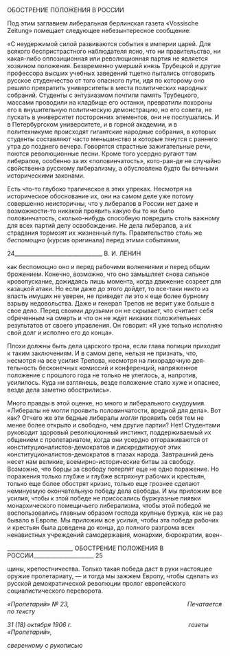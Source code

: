 ОБОСТРЕНИЕ ПОЛОЖЕНИЯ В РОССИИ

Под этим заглавием либеральная берлинская газета «Vossische Zeitung» помещает следующее небезынтересное сообщение:

«С неудержимой силой развиваются события в империи царей. Для всякого беспристрастного наблю­дателя ясно, что ни правительство, ни какая-либо оппозиционная или революционная партия не является хозяином положения. Безвременно умерший князь Трубецкой и другие профессора высших учебных за­ведений тщетно пытались отговорить русское студенчество от того опасного пути, идя по которому оно решило превратить университеты в места политических народных собраний. Студенты с энтузиазмом почтили память Трубецкого, массами проводили на кладбище его останки, превратили похороны его в внушительную политическую демонстрацию, но его совета, не пускать в университет посторонних эле­ментов, они не послушались. И в Петербургском университете, и в горной академии, и в политехникуме происходят гигантские народные собрания, в которых студенты составляют часто меньшинство и кото­рые тянутся с раннего утра до позднего вечера. Говорятся страстные зажигательные речи, поются рево­люционные песни. Кроме того усердно ругают там либералов, особенно за их «половинчатость», кото-рая-де не случайно свойственна русскому либерализму, а обусловлена будто бы вечными историческими законами.

Есть что-то глубоко трагическое в этих упреках. Несмотря на историческое обоснование их, они на самом деле уже потому совершенно неисторичны, что у либералов в России нет даже и возможности-то никакой проявить какую бы то ни было половинчатость, сколько-нибудь способную повредить столь важному для всех партий делу освобождения. Не дела либералов, а их страдания тормозят их жизненный путь. Правительство столь же _беспомощно_ (курсив оригинала) перед этими событиями,

  

24________________________________ В. И. ЛЕНИН

как беспомощно оно и перед рабочими волнениями и перед общим брожением. Конечно, возможно, что оно замышляет снова сильное кровопускание, дожидаясь лишь момента, когда движение созреет для ка­зацкой атаки. Но если даже до этого дойдет, то все-таки никто из власть имущих не уверен, не приведет ли это к еще более бурному взрыву недовольства. Даже и генерал Трепов не верит уже больше в свое дело. Перед своими друзьями он не скрывает, что считает себя обреченным на смерть и что он не ждет никаких положительных результатов от своего управления. Он говорит: «Я уже только исполняю свой долг и исполню его до конца».

Плохи должны быть дела царского трона, если глава полиции приходит к таким заключениям. И в самом деле, нельзя не признать, что, несмотря на все усилия Трепова, несмотря на лихорадочную дея­тельность бесконечных комиссий и конференций, напряженное положение с прошлого года не только не улеглось, а, напротив, усилилось. Куда ни взглянешь, везде положение стало хуже и опаснее, везде дела заметно обострились».

Много правды в этой оценке, но много и либерального скудоумия. «Либералы не могли проявить половинчатости, вредной для дела». Вот как? Отчего же эти бедные либералы _могли_ проявить себя тем не менее более открыто и свободно, чем другие пар­тии? Нет! Студентами руководит здоровый революционный инстинкт, поддерживае­мый их общением с пролетариатом, когда они усердно отгораживаются от конститу­ционалистов-демократов и дискредитируют этих конституционалистов-демократов в глазах народа. Завтрашний день несет нам великие, всемирно-исторические битвы за свободу. Возможно, что борцы за свободу потерпят еще не одно поражение. Но пора­жения только глубже и глубже встряхнут рабочих и крестьян, только еще более обост­рят кризис, только еще грознее сделают неминуемую окончательную победу дела сво­боды. И мы приложим все усилия, чтобы к зтой победе не присосались буржуазные пи­явки монархического помещичьего либерализма, чтобы этой победой не воспользова­лись главным образом господа крупные буржуа, как не раз бывало в Европе. Мы при­ложим все усилия, чтобы эта победа рабочих и крестьян была доведена до конца, до полного разгрома всех ненавистных учреждений самодержавия, монархии, бюрокра­тии, воен-

  

________________________ ОБОСТРЕНИЕ ПОЛОЖЕНИЯ В РОССИИ______________________ 25

щины, крепостничества. Только такая победа даст в руки настоящее оружие пролета­риату, — и тогда мы зажжем Европу, чтобы сделать из русской демократической рево­люции пролог европейского социалистического переворота.

_«Пролетарий» № 23,                                                                      Печатается по тексту_

_31 (18) октября 1906 г.                                                                     газеты «Пролетарий»,_

_сверенному с рукописью_